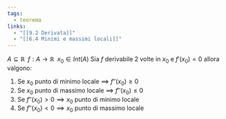 ```yaml
---
tags:
  - teorema
links:
  - "[[9.2 Derivata]]"
  - "[[6.4 Minimi e massimi locali]]"
---
```

$A\subseteq\mathbb{R}\;\;f:A\to\mathbb{R}\;\;x_0 \in Int(A)$
Sia $f$ derivabile 2 volte in $x_0$ e $f'(x_0) = 0$ allora valgono:
1. Se $x_0$ punto di minimo locale $\implies$ $f''(x_0) \geq 0$
2. Se $x_0$ punto di massimo locale $\implies$ $f''(x_0) \leq 0$
3. Se $f''(x_0) > 0 \implies x_0$ punto di minimo locale
4. Se $f''(x_0) < 0 \implies x_0$ punto di massimo locale
